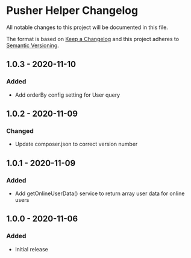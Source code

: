 # Pusher Helper Changelog

All notable changes to this project will be documented in this file.

The format is based on [Keep a Changelog](http://keepachangelog.com/) and this project adheres to [Semantic Versioning](http://semver.org/).

## 1.0.3 - 2020-11-10
### Added
- Add orderBy config setting for User query

## 1.0.2 - 2020-11-09
### Changed
- Update composer.json to correct version number

## 1.0.1 - 2020-11-09
### Added
- Add getOnlineUserData() service to return array user data for online users

## 1.0.0 - 2020-11-06
### Added
- Initial release
